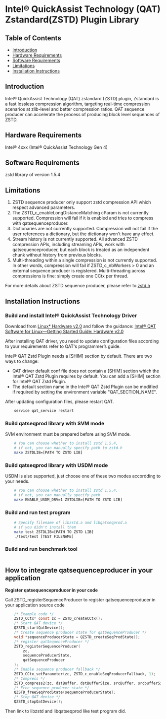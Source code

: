 # Intel&reg; QuickAssist Technology (QAT) Zstandard(ZSTD) Plugin Library

## Table of Contents

- [Introduction](#introduction)
- [Hardware Requirements](#hardware-requirements)
- [Software Requirements](#software-requirements)
- [Limitations](#limitations)
- [Installation Instructions](#installation-instructions)

## Introduction

Intel&reg; QuickAssist Technology (QAT) zstandard (ZSTD) plugin, Zstandard is a fast lossless compression algorithm, targeting real-time compression scenarios at zlib-level and better compression ratios. QAT sequence producer can accelerate the process of producing block level sequences of ZSTD.

## Hardware Requirements

Intel® 4xxx (Intel® QuickAssist Technology Gen 4)

## Software Requirements

zstd library of version 1.5.4

## Limitations

 1. ZSTD sequence producer only support zstd compression API which respect advanced parameters.
 2. The ZSTD_c_enableLongDistanceMatching cParam is not currently supported. Compression will fail if it is enabled and tries to compress with qatsequenceproducer.
 3. Dictionaries are not currently supported. Compression will not fail if the user references a dictionary, but the dictionary won't have any effect.
 4. Stream history is not currently supported. All advanced ZSTD compression APIs, including streaming APIs, work with qatsequenceproducer, but each block is treated as an independent chunk without history from previous blocks.
 5. Multi-threading within a single compression is not currently supported. In other words, compression will fail if ZSTD_c_nbWorkers > 0 and an external sequence producer is registered. Multi-threading across compressions is fine: simply create one CCtx per thread.

For more details about ZSTD sequence producer, please refer to [zstd.h][*]

[*]:[https://github.com/facebook/zstd/blob/dev/lib/zstd.h]

## Installation Instructions

### Build and install Intel&reg; QuickAssist Technology Driver

Download from [Linux* Hardware v2.0][*] and follow the guidance: [Intel® QAT Software for Linux—Getting Started Guide: Hardware v2.0][**]

[*]:https://www.intel.com/content/www/us/en/download/765501.html
[**]:https://cdrdv2.intel.com/v1/dl/getContent/632506

After installing QAT driver, you need to update configuration files according to your requirements refer to QAT's programmer’s guide.

Intel&reg; QAT Zstd Plugin needs a [SHIM] section by default.
There are two ways to change:
* QAT driver default conf file does not contain a [SHIM] section which the Intel&reg; QAT Zstd Plugin
  requires by default. You can add a [SHIM] section for Intel&reg; QAT Zstd Plugin.
* The default section name in the Intel&reg; QAT Zstd Plugin can be modified if required by setting the environment
variable "QAT_SECTION_NAME".

After updating configuration files, please restart QAT.

```bash
    service qat_service restart
```

### Build qatseqprod library with SVM mode

SVM environment must be prepared before using SVM mode.

```bash
    # You can choose whether to install zstd 1.5.4,
    # if not, you can manually specify path to zstd.h
    make ZSTDLIB=[PATH TO ZSTD LIB]
```

### Build qatseqprod library with USDM mode

USDM is also supported, just choose one of these two modes accordding to your needs.

```bash
    # You can choose whether to install zstd 1.5.4,
    # if not, you can manually specify path
    make ENABLE_USDM_DRV=1 ZSTDLIB=[PATH TO ZSTD LIB]
```

### Build and run test program

```bash
    # Specify filename of libzstd.a and libqatseqprod.a
    # if you didn't install them
    make test ZSTDLIB=[PATH TO ZSTD LIB]
    ./test/test [TEST FILENAME]
```

### Build and run benchmark tool

```bash

```

###

## How to integrate qatsequenceproducer in your application

**Register qatsequenceproducer in your code**

Call ZSTD_registerSequenceProducer to register qatsequenceproducer in your application source code

```c
    /* Example code */
    ZSTD_CCtx* const zc = ZSTD_createCCtx();
    /* Start QAT device */
    QZSTD_startQatDevice();
    /* Create sequence producer state for qatSequenceProducer */
    void *sequenceProducerState = QZSTD_createSeqProdState();
    /* register qatSequenceProducer */
    ZSTD_registerSequenceProducer(
        zc,
        sequenceProducerState,
        qatSequenceProducer
    );
    /* Enable sequence producer fallback */
    ZSTD_CCtx_setParameter(zc, ZSTD_c_enableSeqProducerFallback, 1);
    /* Compress */
    ZSTD_compress2(zc, dstBuffer, dstBufferSize, srcBuffer, srcbufferSize);
    /* Free sequence producer state */
    QZSTD_freeSeqProdState(sequenceProducerState);
    /* Stop QAT device */
    QZSTD_stopQatDevice();
```

Then link to libzstd and libqatseqprod like test program did.
